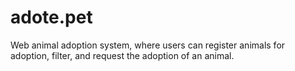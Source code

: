 # adote.pet
Web animal adoption system, where users can register animals for adoption, filter, and request the adoption of an animal.
